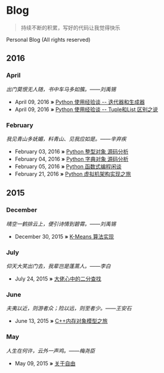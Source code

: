 # Blog
> 持续不断的积累，写好的代码让我觉得快乐

Personal Blog (All rights reserved)

## 2016
### April

*出门莫恨无人随，书中车马多如簇。——刘禹锡*

* April 09, 2016 **»** [Python 使用经验谈 -- 迭代器和生成器](2016-04-09-iterater-and-generator-in-python.markdown)
* April 09, 2016 **»** [Python 使用经验谈 -- Tuple和List 区别之说](2016-04-09-tuple-and-list-in-python.markdown)

### February

*我见青山多妩媚，料青山、见我应如是。——辛弃疾*

* February 03, 2016 **»** [Python 整型对象 源码分析](2016-02-03-memory-model-of-int-object-in-python.markdown)
* February 04, 2016 **»** [Python 字典对象 源码分析](2016-02-04-dict-object-in-python.markdown)
* February 05, 2016 **»** [Python 函数式编程闲谈](2016-02-05-functional-programming-in-python.markdown)
* February 21, 2016 **»** [Python 虚拟机架构实现之旅](2016-02-21-architecture-of-python-virtual-machine.markdown)

## 2015
### December

*晴空一鹤排云上，便引诗情到碧霄。——刘禹锡*

* December 30, 2015 **»** [K-Means 算法实现](./2015-12-30-machine-learning-with-k-means.markdown)

### July
*仰天大笑出门去，我辈岂是蓬蒿人。——李白*

* July 24, 2015 **»** [大佬心中的二分查找](./2015-07-24-binary-search.markdown)

### June
*夫夷以近，则游者众；险以远，则至者少。——王安石*

* June 13, 2015 **»** [C++内存对象模型之旅](./2015-06-13-memory-model-of-objects-in-c-plus-plus.markdown)

### May
*人生在何许，云外一声鸡。——梅尧臣*

* May 09, 2015 **»** [关于自由](./2015-05-09-what-means-freedom.markdown)

